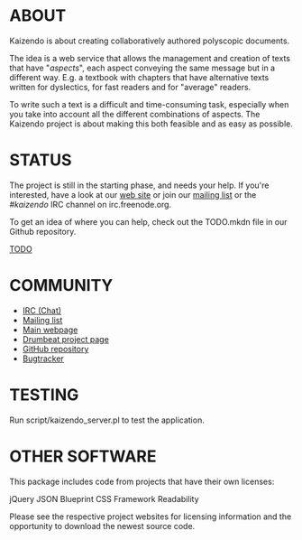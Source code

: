 # ABOUT

Kaizendo is about creating collaboratively authored polyscopic documents.

The idea is a web service that allows the management and creation of texts
that have "_aspects_", each aspect conveying the same message but in a
different way. E.g. a textbook with chapters that have alternative texts
written for dyslectics, for fast readers and for "average" readers.

To write such a text is a difficult and time-consuming task, especially
when you take into account all the different combinations of aspects.
The Kaizendo project is about making this both feasible and as easy as
possible.

# STATUS

The project is still in the starting phase, and needs your help. If you're
interested, have a look at our [web site](http://kaizendo.org/) or join
our [mailing list](http://talk.kaizendo.org/mailman/listinfo/kaizendoers)
or the _#kaizendo_ IRC channel on irc.freenode.org.

To get an idea of where you can help, check out the TODO.mkdn file in our
Github repository.

  [TODO](http://github.com/sjn/Kaizendo/blob/master/TODO.mkdn)

# COMMUNITY

  * [IRC (Chat)](irc://irc.freenode.org/kaizendo)
  * [Mailing list](http://talk.kaizendo.org/mailman/listinfo/kaizendoers)
  * [Main webpage](http://kaizendo.org/)
  * [Drumbeat project page](http://drumbeat.org/projects/kaizendo)
  * [GitHub repository](http://github.com/sjn/Kaizendo)
  * [Bugtracker](https://rt.cpan.org/Public/Dist/Display.html?Name=App-Kaizendo)

# TESTING

Run script/kaizendo_server.pl to test the application.

# OTHER SOFTWARE

This package includes code from projects that have their own licenses:

  jQuery
  JSON
  Blueprint CSS Framework
  Readability

Please see the respective project websites for licensing information and
the opportunity to download the newest source code.
